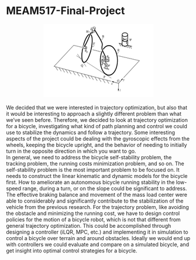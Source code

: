 # MEAM517-Final-Project
<div align=center><img width="300" height="200" src="https://github.com/Re19710610/MEAM517-Final-Project/blob/bf3e4265577828b7566355c38c7811e0516f0617/IMG/Bicycle.png"/></div><br>
<div align=left>We decided that we were interested in trajectory optimization, but also that it would be interesting to approach a slightly different problem than what we’ve seen before. Therefore, we decided to look at trajectory optimization for a bicycle, investigating what kind of path planning and control we could use to stabilize the dynamics and follow a trajectory. Some interesting aspects of the project could be dealing with the gyroscopic effects from the wheels, keeping the bicycle upright, and the behavior of needing to initially turn in the opposite direction in which you want to go. <br>
    In general, we need to address the bicycle self-stability problem, the tracking problem, the running costs minimization problem, and so on. The self-stability problem is the most important problem to be focused on. It needs to construct the linear kinematic and dynamic models for the bicycle first. How to ameliorate an autonomous bicycle running stability in the low-speed range, during a turn, or on the slope could be significant to address. The effective braking balance and movement of the mass load center were able to considerably and significantly contribute to the stabilization of the vehicle from the previous research. For the trajectory problem, like avoiding the obstacle and minimizing the running cost, we have to design control policies for the motion of a bicycle robot, which is not that different from general trajectory optimization. This could be accomplished through designing a controller (iLQR, MPC, etc.) and implementing it in simulation to control a bicycle over terrain and around obstacles. Ideally we would end up with controllers we could evaluate and compare on a simulated bicycle, and get insight into optimal control strategies for a bicycle.<br>
